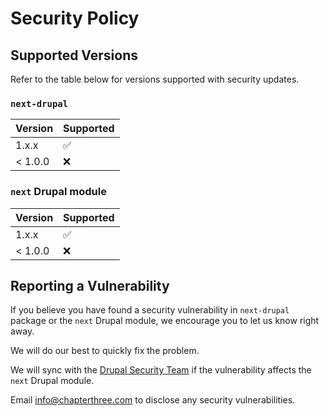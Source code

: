 # Security Policy

## Supported Versions

Refer to the table below for versions supported with security updates.

### `next-drupal`

| Version | Supported          |
| ------- | ------------------ |
| 1.x.x   | :white_check_mark: |
| < 1.0.0 | :x:                |

### `next` Drupal module

| Version | Supported          |
| ------- | ------------------ |
| 1.x.x   | :white_check_mark: |
| < 1.0.0 | :x:                |

## Reporting a Vulnerability

If you believe you have found a security vulnerability in `next-drupal` package or the `next` Drupal module, we encourage you to let us know right away.

We will do our best to quickly fix the problem.

We will sync with the [Drupal Security Team](https://www.drupal.org/drupal-security-team) if the vulnerability affects the `next` Drupal module.

Email info@chapterthree.com to disclose any security vulnerabilities.
